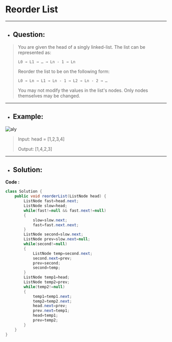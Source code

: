 # Reorder List
---
- ## Question:
> You are given the head of a singly linked-list. The list can be represented as:
> 
>`L0 → L1 → … → Ln - 1 → Ln`
>
> Reorder the list to be on the following form:
> 
> `L0 → Ln → L1 → Ln - 1 → L2 → Ln - 2 → …`
> 
> You may not modify the values in the list's nodes. Only nodes themselves may be changed.
---
- ## Example:
![aly](https://assets.leetcode.com/uploads/2021/03/04/reorder1linked-list.jpg)
> Input: head = [1,2,3,4]
> 
> Output: [1,4,2,3]
---
- ## Solution:
**Code :**
```java
class Solution {
    public void reorderList(ListNode head) {
        ListNode fast=head.next;
        ListNode slow=head;
        while(fast!=null && fast.next!=null)
        {
            slow=slow.next;
            fast=fast.next.next;
        }
        ListNode second=slow.next;
        ListNode prev=slow.next=null;
        while(second!=null)
        {
            ListNode temp=second.next;
            second.next=prev;
            prev=second;
            second=temp;
        }
        ListNode temp1=head;
        ListNode temp2=prev;
        while(temp2!=null)
        {
            temp1=temp1.next;
            temp2=temp2.next;
            head.next=prev;
            prev.next=temp1;
            head=temp1;
            prev=temp2;
        }
    }
}
